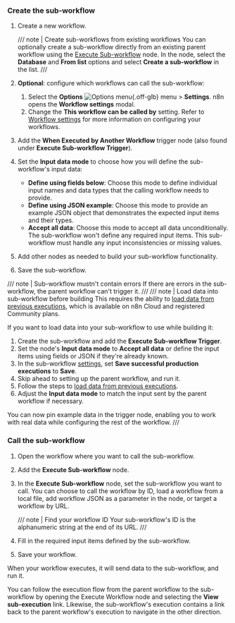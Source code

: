 ### Create the sub-workflow


1. Create a new workflow.

    /// note | Create sub-workflows from existing workflows
    You can optionally create a sub-workflow directly from an existing parent workflow using the [Execute Sub-workflow](/integrations/builtin/core-nodes/n8n-nodes-base.executeworkflow/) node. In the node, select the **Database** and **From list** options and select **Create a sub-workflow** in the list.
    ///

1. **Optional**: configure which workflows can call the sub-workflow:
	1. Select the **Options** <span class="inline-image">![Options menu](/_images/common-icons/three-dot-options-menu.png){.off-glb}</span> menu > **Settings**. n8n opens the **Workflow settings** modal.
	1. Change the **This workflow can be called by** setting.	Refer to [Workflow settings](/workflows/settings/) for more information on configuring your workflows.
1. Add the **When Executed by Another Workflow** trigger node (also found under **Execute Sub-workflow Trigger**).
1. Set the **Input data mode** to choose how you will define the sub-workflow's input data:
	* **Define using fields below**: Choose this mode to define individual input names and data types that the calling workflow needs to provide.
	* **Define using JSON example**: Choose this mode to provide an example JSON object that demonstrates the expected input items and their types.
	* **Accept all data**: Choose this mode to accept all data unconditionally. The sub-workflow won't define any required input items. This sub-workflow must handle any input inconsistencies or missing values.
1. Add other nodes as needed to build your sub-workflow functionality.
1. Save the sub-workflow.

/// note | Sub-workflow mustn't contain errors
If there are errors in the sub-workflow, the parent workflow can't trigger it.
///
/// note | Load data into sub-workflow before building
This requires the ability to [load data from previous executions](/workflows/executions/debug/), which is available on n8n Cloud and registered Community plans.

If you want to load data into your sub-workflow to use while building it:

1. Create the sub-workflow and add the **Execute Sub-workflow Trigger**. 
1. Set the node's **Input data mode** to **Accept all data** or define the input items using fields or JSON if they're already known.
1. In the sub-workflow [settings](/workflows/settings/), set **Save successful production executions** to **Save**. 
1. Skip ahead to setting up the parent workflow, and run it.
1. Follow the steps to [load data from previous executions](/workflows/executions/debug/).
1. Adjust the **Input data mode** to match the input sent by the parent workflow if necessary.

You can now pin example data in the trigger node, enabling you to work with real data while configuring the rest of the workflow.
///


### Call the sub-workflow

1. Open the workflow where you want to call the sub-workflow.
1. Add the **Execute Sub-workflow** node.
1. In the **Execute Sub-workflow** node, set the sub-workflow you want to call. You can choose to call the workflow by ID, load a workflow from a local file, add workflow JSON as a parameter in the node, or target a workflow by URL.

    /// note | Find your workflow ID
    Your sub-workflow's ID is the alphanumeric string at the end of its URL.
    ///

1. Fill in the required input items defined by the sub-workflow.
1. Save your workflow.

When your workflow executes, it will send data to the sub-workflow, and run it.

You can follow the execution flow from the parent workflow to the sub-workflow by opening the Execute Workflow node and selecting the **View sub-execution** link. Likewise, the sub-workflow's execution contains a link back to the parent workflow's execution to navigate in the other direction.
